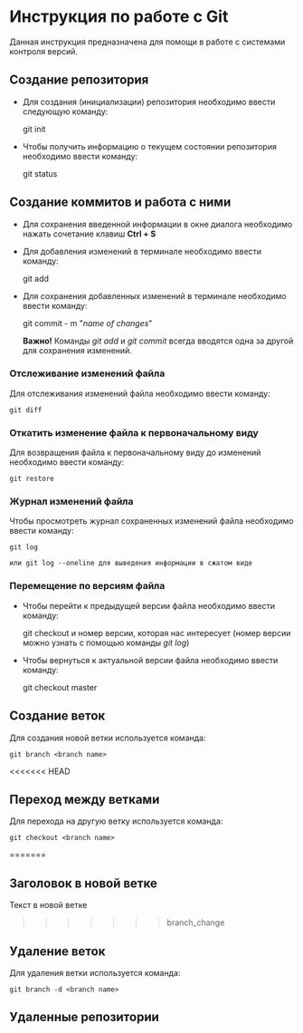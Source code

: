 # Инструкция по работе с Git 

Данная инструкция предназначена для помощи в работе с системами контроля версий.

## Создание репозитория

* Для создания (инициализации) репозитория необходимо ввести следующую команду: 

    git init

* Чтобы получить информацию о текущем состоянии репозитория необходимо ввести команду: 

    git status

## Создание коммитов и работа с ними

* Для сохранения введенной информации в окне диалога необходимо нажать сочетание клавиш **Ctrl + S**

* Для добавления изменений в терминале необходимо ввести команду: 

    git add

* Для сохранения добавленных изменений в терминале необходимо ввести команду: 

    git commit - m "*name of changes*"

    **Важно!** Команды *git add* и *git commit* всегда вводятся одна за другой для сохранения изменений.

### Отслеживание изменений файла

Для отслеживания изменений файла необходимо ввести команду:

    git diff

### Откатить изменение файла к первоначальному виду

Для возвращения файла к первоначальному виду до изменений необходимо ввести команду: 

    git restore

### Журнал изменений файла 

Чтобы просмотреть журнал сохраненных изменений файла необходимо ввести команду: 

    git log 

    или git log --oneline для выведения информации в сжатом виде
    
### Перемещение по версиям файла

* Чтобы перейти к предыдущей версии файла необходимо ввести команду:

    git checkout и номер версии, которая нас интересует (номер версии можно узнать с помощью команды *git log*)

* Чтобы вернуться к актуальной версии файла необходимо ввести команду: 

    git checkout master


## Создание веток

Для создания новой ветки используется команда:

    git branch <branch name>

<<<<<<< HEAD
## Переход между ветками

Для перехода на другую ветку используется команда:

    git checkout <branch name>
=======
## Заголовок в новой ветке

Текст в новой ветке
>>>>>>> branch_change
    
## Удаление веток

Для удаления ветки используется команда:

    git branch -d <branch name>

## Удаленные репозитории 

